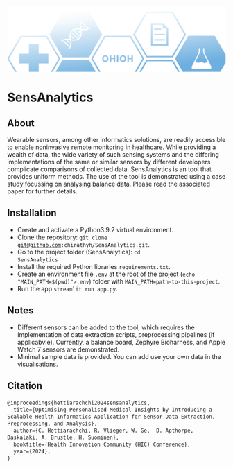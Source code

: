 ![header](img/ohioh_logo.jpg)
<h1>SensAnalytics</h1>

<h2>About</h2>
Wearable sensors, among other informatics solutions, are readily accessible to enable noninvasive remote monitoring in healthcare. While providing a wealth of data, the wide variety of such sensing systems and the differing implementations of the same or similar sensors by different developers complicate comparisons of collected data. SensAnalytics is an tool that provides uniform methods. The use of the tool is demonstrated using a case study focussing on analysing balance data. Please read the associated paper for further details.


<h2>Installation</h2>

* Create and activate a Python3.9.2 virtual environment.<br>
* Clone the repository: <code>git clone git@github.com:chirathyh/SensAnalytics.git</code>.<br>
* Go to the project folder (SensAnalytics): <code>cd SensAnalytics</code><br>
* Install the required Python libraries <code>requirements.txt</code>. <br>
* Create an environment file <code>.env</code> at the root of the project (<code>echo "MAIN_PATH=$(pwd)">.env</code>) folder with <code>MAIN_PATH=path-to-this-project</code>.<br>
* Run the app <code>streamlit run app.py</code>. 

<h2>Notes</h2>

* Different sensors can be added to the tool, which requires the implementation of data extraction scripts, preprocessing pipelines (if applicabvle). Currently, a balance board, Zephyre Bioharness, and Apple Watch 7 sensors are demonstrated. <br>
* Minimal sample data is provided. You can add use your own data in the visualisations. <br>


<h2>Citation</h2>

```
@inproceedings{hettiarachchi2024sensanalytics,
  title={Optimising Personalised Medical Insights by Introducing a Scalable Health Informatics Application for Sensor Data Extraction, Preprocessing, and Analysis},
  author={C. Hettiarachchi, R. Vlieger, W. Ge,  D. Apthorpe, Daskalaki, A. Brustle, H. Suominen},
  booktitle={Health Innovation Community (HIC) Conference},
  year={2024},
}
```